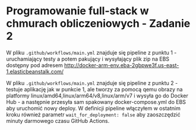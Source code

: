# Programowanie full-stack w chmurach obliczeniowych - Zadanie 2

W pliku `.github/workflows/main.yml` znajduje się pipeline z punktu 1 - uruchamiający testy a potem pakujący i wysyłający plik zip na EBS dostępny pod adresem http://docker-arm-env.eba-2gbpwe3f.us-east-1.elasticbeanstalk.com/

W pliku `.github/workflows/main.yml` znajduje się pipeline z punktu 2 - testuje aplikację jak w punkcie 1, ale tworzy za pomocą qemu obrazy na platformy linux/amd64,linux/arm64/v8,linux/arm/v7 i wysyła go do Docker Hub - a następnie przesyła sam spakowany docker-compose.yml do EBS aby uruchomić nowy deploy.
W definicji pipeline włączyłem w ostatnim kroku również parametr `wait_for_deployment: false` aby zaoszczędzić minuty darmowego czasu GitHub Actions.